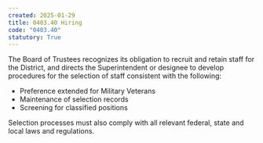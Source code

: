```yaml
---
created: 2025-01-29
title: 0403.40 Hiring
code: "0403.40"
statutory: True
---
```


The Board of Trustees recognizes its obligation to recruit and retain staff for the District, and directs the Superintendent or designee to develop procedures for the selection of staff consistent with the following:

- Preference extended for Military Veterans
- Maintenance of selection records
- Screening for classified positions

Selection processes must also comply with all relevant federal, state and local laws and regulations.
